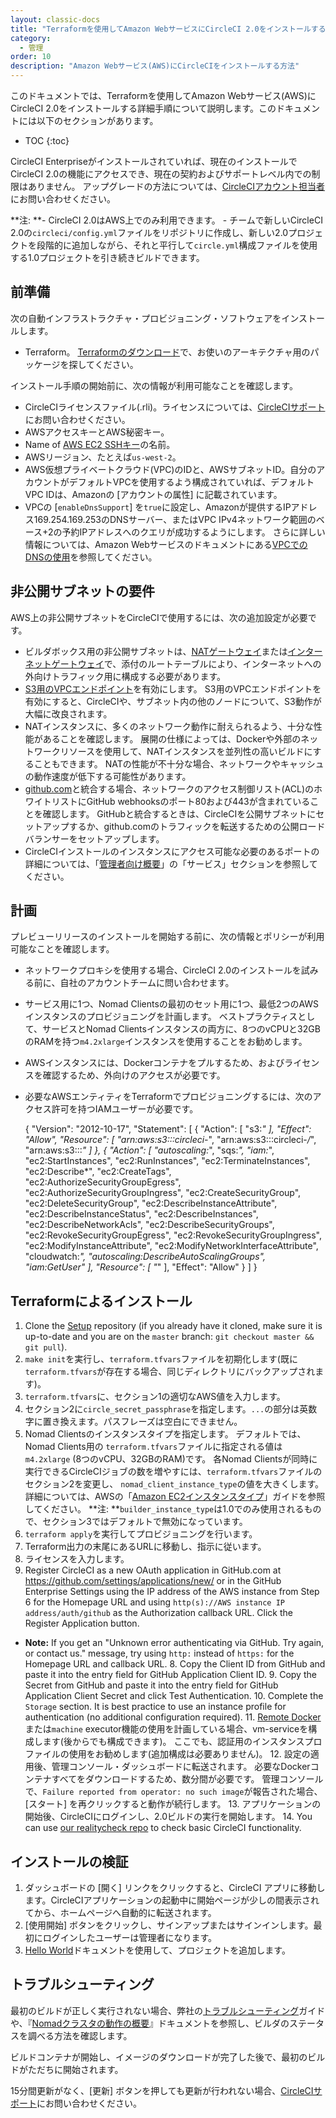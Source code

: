 ```yaml
---
layout: classic-docs
title: "Terraformを使用してAmazon WebサービスにCircleCI 2.0をインストールする方法"
category:
  - 管理
order: 10
description: "Amazon Webサービス(AWS)にCircleCIをインストールする方法"
---
```

このドキュメントでは、Terraformを使用してAmazon Webサービス(AWS)にCircleCI 2.0をインストールする詳細手順について説明します。このドキュメントには以下のセクションがあります。

- TOC {:toc}

CircleCI Enterpriseがインストールされていれば、現在のインストールでCircleCI 2.0の機能にアクセスでき、現在の契約およびサポートレベル内での制限はありません。 アップグレードの方法については、[CircleCIアカウント担当者](https://support.circleci.com/hc/en-us/requests/new)にお問い合わせください。

**注: **- CircleCI 2.0はAWS上でのみ利用できます。 - チームで新しいCircleCI 2.0の`circleci/config.yml`ファイルをリポジトリに作成し、新しい2.0プロジェクトを段階的に追加しながら、それと平行して`circle.yml`構成ファイルを使用する1.0プロジェクトを引き続きビルドできます。

## 前準備

次の自動インフラストラクチャ・プロビジョニング・ソフトウェアをインストールします。

- Terraform。 [Terraformのダウンロード](https://www.terraform.io/downloads.html)で、お使いのアーキテクチャ用のパッケージを探してください。

インストール手順の開始前に、次の情報が利用可能なことを確認します。

- CircleCIライセンスファイル(.rli)。ライセンスについては、[CircleCIサポート](https://support.circleci.com/hc/en-us/requests/new)にお問い合わせください。
- AWSアクセスキーとAWS秘密キー。
- Name of [AWS EC2 SSHキー](https://docs.aws.amazon.com/AWSEC2/latest/UserGuide/ec2-key-pairs.html)の名前。
- AWSリージョン、たとえば`us-west-2`。
- AWS仮想プライベートクラウド(VPC)のIDと、AWSサブネットID。自分のアカウントがデフォルトVPCを使用するよう構成されていれば、デフォルトVPC IDは、Amazonの [アカウントの属性] に記載されています。
- VPCの [`enableDnsSupport`] を`true`に設定し、Amazonが提供するIPアドレス169.254.169.253のDNSサーバー、またはVPC IPv4ネットワーク範囲のベース+2の予約IPアドレスへのクエリが成功するようにします。 さらに詳しい情報については、Amazon Webサービスのドキュメントにある[VPCでのDNSの使用](https://docs.aws.amazon.com/AmazonVPC/latest/UserGuide/vpc-dns.html#vpc-dns-updating)を参照してください。

## 非公開サブネットの要件

AWS上の非公開サブネットをCircleCIで使用するには、次の追加設定が必要です。

- ビルダボックス用の非公開サブネットは、[NATゲートウェイ](https://docs.aws.amazon.com/AmazonVPC/latest/UserGuide/vpc-nat-gateway.html)または[インターネットゲートウェイ](https://docs.aws.amazon.com/AmazonVPC/latest/UserGuide/VPC_Internet_Gateway.html)で、添付のルートテーブルにより、インターネットへの外向けトラフィック用に構成する必要があります。
- [S3用のVPCエンドポイント](https://aws.amazon.com/blogs/aws/new-vpc-endpoint-for-amazon-s3/)を有効にします。 S3用のVPCエンドポイントを有効にすると、CircleCIや、サブネット内の他のノードについて、S3動作が大幅に改良されます。
- NATインスタンスに、多くのネットワーク動作に耐えられるよう、十分な性能があることを確認します。 展開の仕様によっては、Dockerや外部のネットワークリソースを使用して、NATインスタンスを並列性の高いビルドにすることもできます。 NATの性能が不十分な場合、ネットワークやキャッシュの動作速度が低下する可能性があります。
- [github.com](https://github.com)と統合する場合、ネットワークのアクセス制御リスト(ACL)のホワイトリストにGitHub webhooksのポート80および443が含まれていることを確認します。 GitHubと統合するときは、CircleCIを公開サブネットにセットアップするか、github.comのトラフィックを転送するための公開ロードバランサーをセットアップします。
- CircleCIインストールのインスタンスにアクセス可能な必要のあるポートの詳細については、「[管理者向け概要]({{site.baseurl}}/2.0/overview#services)」の「サービス」セクションを参照してください。

<!--- Check whether the ACL needs to be more open so the services/build can download build images -->

## 計画

プレビューリリースのインストールを開始する前に、次の情報とポリシーが利用可能なことを確認します。

- ネットワークプロキシを使用する場合、CircleCI 2.0のインストールを試みる前に、自社のアカウントチームに問い合わせます。
- サービス用に1つ、Nomad Clientsの最初のセット用に1つ、最低2つのAWSインスタンスのプロビジョニングを計画します。 ベストプラクティスとして、サービスとNomad Clientsインスタンスの両方に、8つのvCPUと32GBのRAMを持つ`m4.2xlarge`インスタンスを使用することをお勧めします。
- AWSインスタンスには、Dockerコンテナをプルするため、およびライセンスを確認するため、外向けのアクセスが必要です。
- 必要なAWSエンティティをTerraformでプロビジョニングするには、次のアクセス許可を持つIAMユーザーが必要です。

    {
        "Version": "2012-10-17",
        "Statement": [
            {
                "Action": [
                    "s3:*"
                ],
                "Effect": "Allow",
                "Resource": [
                    "arn:aws:s3:::circleci-*",
                    "arn:aws:s3:::circleci-*/*",
                    "arn:aws:s3:::*"
                ]
            },
            {
                "Action": [
                    "autoscaling:*",
                    "sqs:*",
                    "iam:*",
                    "ec2:StartInstances",
                    "ec2:RunInstances",
                    "ec2:TerminateInstances",
                    "ec2:Describe*",
                    "ec2:CreateTags",
                    "ec2:AuthorizeSecurityGroupEgress",
                    "ec2:AuthorizeSecurityGroupIngress",
                    "ec2:CreateSecurityGroup",
                    "ec2:DeleteSecurityGroup",
                    "ec2:DescribeInstanceAttribute",
                    "ec2:DescribeInstanceStatus",
                    "ec2:DescribeInstances",
                    "ec2:DescribeNetworkAcls",
                    "ec2:DescribeSecurityGroups",
                    "ec2:RevokeSecurityGroupEgress",
                    "ec2:RevokeSecurityGroupIngress",
                    "ec2:ModifyInstanceAttribute",
                    "ec2:ModifyNetworkInterfaceAttribute",
                    "cloudwatch:*",
                    "autoscaling:DescribeAutoScalingGroups",
                    "iam:GetUser"
                ],
                "Resource": [
                    "*"
                ],
                "Effect": "Allow"
            }
        ]
    }
    

## Terraformによるインストール

1. Clone the [Setup](https://github.com/circleci/enterprise-setup) repository (if you already have it cloned, make sure it is up-to-date and you are on the `master` branch: `git checkout master && git pull`).
2. `make init`を実行し、`terraform.tfvars`ファイルを初期化します(既に`terraform.tfvars`が存在する場合、同じディレクトリにバックアップされます)。
3. `terraform.tfvars`に、セクション1の適切なAWS値を入力します。 
4. セクション2に`circle_secret_passphrase`を指定します。`...`の部分は英数字に置き換えます。パスフレーズは空白にできません。
5. Nomad Clientsのインスタンスタイプを指定します。 デフォルトでは、Nomad Clients用の `terraform.tfvars`ファイルに指定される値は `m4.2xlarge` (8つのvCPU、32GBのRAM)です。 各Nomad Clientsが同時に実行できるCircleCIジョブの数を増やすには、`terraform.tfvars`ファイルのセクション2を変更し、 `nomad_client_instance_type`の値を大きくします。 詳細については、AWSの「[Amazon EC2インスタンスタイプ](https://aws.amazon.com/ec2/instance-types)」ガイドを参照してください。 **注: **`builder_instance_type`は1.0でのみ使用されるもので、セクション3ではデフォルトで無効になっています。 
6. `terraform apply`を実行してプロビジョニングを行います。
7. Terraform出力の末尾にあるURLに移動し、指示に従います。
8. ライセンスを入力します。
9. Register CircleCI as a new OAuth application in GitHub.com at <https://github.com/settings/applications/new/> or in the GitHub Enterprise Settings using the IP address of the AWS instance from Step 6 for the Homepage URL and using `http(s)://AWS instance IP address/auth/github` as the Authorization callback URL. Click the Register Application button.

- **Note:** If you get an "Unknown error authenticating via GitHub. Try again, or contact us." message, try using `http:` instead of `https:` for the Homepage URL and callback URL. 8. Copy the Client ID from GitHub and paste it into the entry field for GitHub Application Client ID. 9. Copy the Secret from GitHub and paste it into the entry field for GitHub Application Client Secret and click Test Authentication. 10. Complete the `Storage` section. It is best practice to use an instance profile for authentication (no additional configuration required). 11. [Remote Docker]({{site.baseurl}}/2.0/building-docker-images/)または`machine` executor機能の使用を計画している場合、vm-serviceを構成します(後からでも構成できます)。 ここでも、認証用のインスタンスプロファイルの使用をお勧めします(追加構成は必要ありません)。 12. 設定の適用後、管理コンソール・ダッシュボードに転送されます。 必要なDockerコンテナすべてをダウンロードするため、数分間が必要です。 管理コンソールで、`Failure reported from operator: no such image`が報告された場合、[スタート] を再クリックすると動作が続行します。 13. アプリケーションの開始後、CircleCIにログインし、2.0ビルドの実行を開始します。 14. You can use [our realitycheck repo](https://github.com/circleci/realitycheck) to check basic CircleCI functionality.

## インストールの検証

1. ダッシュボードの [開く] リンクをクリックすると、CircleCI アプリに移動します。CircleCIアプリケーションの起動中に開始ページが少しの間表示されてから、ホームページへ自動的に転送されます。
2. [使用開始] ボタンをクリックし、サインアップまたはサインインします。最初にログインしたユーザーは管理者になります。
3. [Hello World]({{site.baseurl}}/2.0/hello-world/)ドキュメントを使用して、プロジェクトを追加します。

## トラブルシューティング

最初のビルドが正しく実行されない場合、弊社の[トラブルシューティング]({{site.baseurl}}/2.0/troubleshooting/)ガイドや、『[Nomadクラスタの動作の概要]({{site.baseurl}}/2.0/nomad/)』ドキュメントを参照し、ビルダのステータスを調べる方法を確認します。

ビルドコンテナが開始し、イメージのダウンロードが完了した後で、最初のビルドがただちに開始されます。

15分間更新がなく、[更新] ボタンを押しても更新が行われない場合、[CircleCIサポート](https://support.circleci.com/hc/en-us)にお問い合わせください。